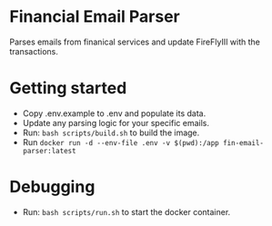 # Financial Email Parser

Parses emails from finanical services and update FireFlyIII with the transactions.

# Getting started

- Copy .env.example to .env and populate its data.
- Update any parsing logic for your specific emails.
- Run: `bash scripts/build.sh` to build the image.
- Run `docker run -d --env-file .env -v $(pwd):/app fin-email-parser:latest`

# Debugging

- Run: `bash scripts/run.sh` to start the docker container.
